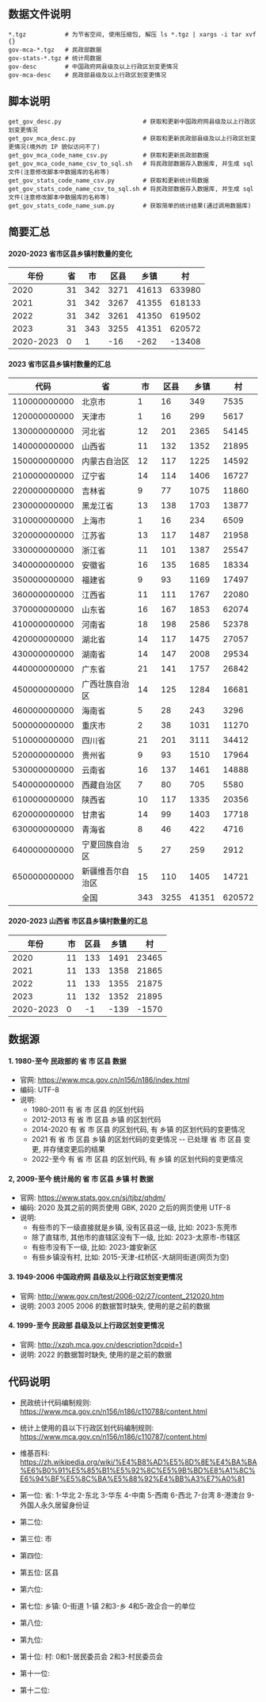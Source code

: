 
## 数据文件说明
```
*.tgz           # 为节省空间, 使用压缩包, 解压 ls *.tgz | xargs -i tar xvf {}
gov-mca-*.tgz   # 民政部数据
gov-stats-*.tgz # 统计局数据
gov-desc        # 中国政府网县级及以上行政区划变更情况
gov-mca-desc    # 民政部县级及以上行政区划变更情况
```

## 脚本说明
```
get_gov_desc.py                       # 获取和更新中国政府网县级及以上行政区划变更情况
get_gov_mca_desc.py                   # 获取和更新民政部县级及以上行政区划变更情况(境外的 IP 貌似访问不了)
get_gov_mca_code_name_csv.py          # 获取和更新民政部数据
get_gov_mca_code_name_csv_to_sql.sh   # 将民政部数据存入数据库, 并生成 sql 文件(注意修改脚本中数据库的名称等)
get_gov_stats_code_name_csv.py        # 获取和更新统计局数据
get_gov_stats_code_name_csv_to_sql.sh # 将民政部数据存入数据库, 并生成 sql 文件(注意修改脚本中数据库的名称等)
get_gov_stats_code_name_sum.py        # 获取简单的统计结果(通过调用数据库)
```

## 简要汇总
#### 2020-2023 省市区县乡镇村数量的变化
|年份|省|市|区县|乡镇|村|
|--|--|--|--|--|--|
|2020|31|342|3271|41613|633980|
|2021|31|342|3267|41355|618133|
|2022|31|342|3261|41350|619502|
|2023|31|343|3255|41351|620572|
|2020-2023|0|1|-16|-262|-13408|

#### 2023 省市区县乡镇村数量的汇总
|代码|省|市|区县|乡镇|村|
|---|---|--|--|--|--|
|110000000000|北京市|1|16|349|7535|
|120000000000|天津市|1|16|299|5617|
|130000000000|河北省|12|201|2365|54145|
|140000000000|山西省|11|132|1352|21895|
|150000000000|内蒙古自治区|12|117|1225|14592|
|210000000000|辽宁省|14|114|1406|16727|
|220000000000|吉林省|9|77|1075|11860|
|230000000000|黑龙江省|13|138|1703|13877|
|310000000000|上海市|1|16|234|6509|
|320000000000|江苏省|13|117|1487|21958|
|330000000000|浙江省|11|101|1387|25547|
|340000000000|安徽省|16|135|1685|18334|
|350000000000|福建省|9|93|1169|17497|
|360000000000|江西省|11|111|1767|22080|
|370000000000|山东省|16|167|1853|62074|
|410000000000|河南省|18|198|2586|52378|
|420000000000|湖北省|14|117|1475|27057|
|430000000000|湖南省|14|147|2008|29534|
|440000000000|广东省|21|141|1757|26842|
|450000000000|广西壮族自治区|14|125|1284|16681|
|460000000000|海南省|5|28|243|3296|
|500000000000|重庆市|2|38|1031|11270|
|510000000000|四川省|21|201|3111|34412|
|520000000000|贵州省|9|93|1510|17964|
|530000000000|云南省|16|137|1461|14888|
|540000000000|西藏自治区|7|80|705|5580|
|610000000000|陕西省|10|117|1335|20356|
|620000000000|甘肃省|14|99|1403|17718|
|630000000000|青海省|8|46|422|4716|
|640000000000|宁夏回族自治区|5|27|259|2912|
|650000000000|新疆维吾尔自治区|15|110|1405|14721|
| |全国|343|3255|41351|620572|

#### 2020-2023 山西省 市区县乡镇村数量的汇总
|年份|市|区县|乡镇|村|
|--|--|--|--|--|
|2020|11|133|1491|23465|
|2021|11|133|1358|21865|
|2022|11|133|1355|21875|
|2023|11|132|1352|21895|
|2020-2023|0|-1|-139|-1570|

## 数据源
#### 1. 1980-至今 民政部的 省 市 区县 数据
* 官网: https://www.mca.gov.cn/n156/n186/index.html
* 编码: UTF-8
* 说明:
    * 1980-2011 有 省 市 区县 的区划代码
    * 2012-2013 有 省 市 区县 乡镇 的区划代码
    * 2014-2020 有 省 市 区县 的区划代码, 有 乡镇 的区划代码的变更情况
    * 2021 有 省 市 区县 乡镇 的区划代码的变更情况 -- 已处理 省 市 区县 变更, 并存储变更后的结果
    * 2022-至今 有 省 市 区县 的区划代码, 有 乡镇 的区划代码的变更情况

#### 2, 2009-至今 统计局的 省 市 区县  乡镇 村 数据
* 官网: https://www.stats.gov.cn/sj/tjbz/qhdm/
* 编码: 2020 及其之前的网页使用 GBK, 2020 之后的网页使用 UTF-8
* 说明:
    * 有些市的下一级直接就是乡镇, 没有区县这一级, 比如: 2023-东莞市
    * 除了直辖市, 其他市的直辖区没有下一级, 比如: 2023-太原市-市辖区
    * 有些市没有下一级, 比如: 2023-雄安新区
    * 有些乡镇没有村, 比如: 2015-天津-红桥区-大胡同街道(网页为空)

#### 3. 1949-2006 中国政府网 县级及以上行政区划变更情况
* 官网: http://www.gov.cn/test/2006-02/27/content_212020.htm
* 说明: 2003 2005 2006 的数据暂时缺失, 使用的是之前的数据

#### 4. 1999-至今 民政部 县级及以上行政区划变更情况
* 官网: http://xzqh.mca.gov.cn/description?dcpid=1
* 说明: 2022 的数据暂时缺失, 使用的是之前的数据

## 代码说明
* 民政统计代码编制规则: https://www.mca.gov.cn/n156/n186/c110788/content.html
* 统计上使用的县以下行政区划代码编制规则: https://www.mca.gov.cn/n156/n186/c110787/content.html
* 维基百科: https://zh.wikipedia.org/wiki/%E4%B8%AD%E5%8D%8E%E4%BA%BA%E6%B0%91%E5%85%B1%E5%92%8C%E5%9B%BD%E8%A1%8C%E6%94%BF%E5%8C%BA%E5%88%92%E4%BB%A3%E7%A0%81

* 第一位: 省: 1-华北 2-东北 3-华东 4-中南 5-西南 6-西北 7-台湾 8-港澳台 9-外国人永久居留身份证
* 第二位:
* 第三位: 市
* 第四位:
* 第五位: 区县
* 第六位:
* 第七位: 乡镇: 0-街道 1-镇 2和3-乡 4和5-政企合一的单位
* 第八位:
* 第九位:
* 第十位: 村: 0和1-居民委员会 2和3-村民委员会
* 第十一位:
* 第十二位:

